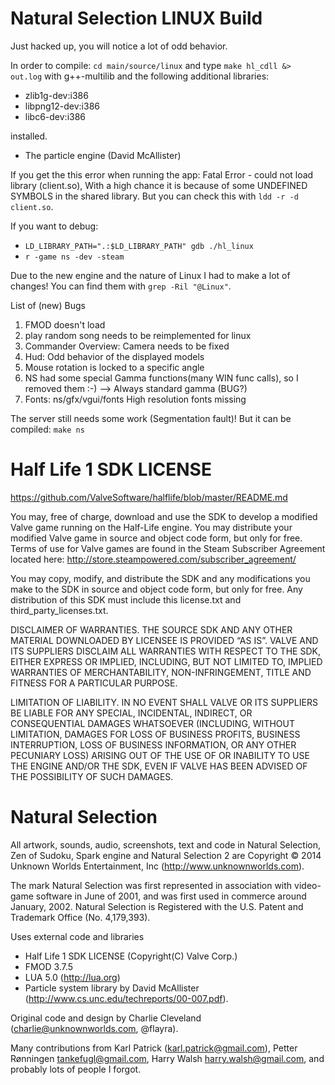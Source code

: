 Natural Selection LINUX Build
============================================

Just hacked up, you will notice a lot of odd behavior.

In order to compile: `cd main/source/linux` and type `make hl_cdll &> out.log` with g++-multilib and the following  additional libraries:
- zlib1g-dev:i386
- libpng12-dev:i386
- libc6-dev:i386

installed.

- The particle engine (David McAllister)

If you get the this error when running the app: Fatal Error - could not load library (client.so),
With a high chance it is because of some UNDEFINED SYMBOLS in the shared library.
But you can check this with `ldd -r -d client.so`.

If you want to debug:
- `LD_LIBRARY_PATH=".:$LD_LIBRARY_PATH" gdb ./hl_linux`
- `r -game ns -dev -steam`


Due to the new engine and the nature of Linux I had to make a lot of changes! You can find them with `grep -Ril "@Linux"`.

List of (new) Bugs

1. FMOD doesn't load
2. play random song needs to be reimplemented for linux
3. Commander Overview: Camera needs to be fixed
4. Hud: Odd behavior of the displayed models
5. Mouse rotation is locked to a specific angle
6. NS had some special Gamma functions(many WIN func calls), so I removed them :-) --> Always standard gamma (BUG?)
7. Fonts: ns/gfx/vgui/fonts High resolution fonts missing


The server still needs some work (Segmentation fault)! But it can be compiled: `make ns`

Half Life 1 SDK LICENSE
=======================

https://github.com/ValveSoftware/halflife/blob/master/README.md

You may, free of charge, download and use the SDK to develop a modified Valve game running on the Half-Life engine. You may distribute your modified Valve game in source and object code form, but only for free. Terms of use for Valve games are found in the Steam Subscriber Agreement located here: http://store.steampowered.com/subscriber_agreement/

You may copy, modify, and distribute the SDK and any modifications you make to the SDK in source and object code form, but only for free. Any distribution of this SDK must include this license.txt and third_party_licenses.txt.

DISCLAIMER OF WARRANTIES. THE SOURCE SDK AND ANY OTHER MATERIAL DOWNLOADED BY LICENSEE IS PROVIDED “AS IS”. VALVE AND ITS SUPPLIERS DISCLAIM ALL WARRANTIES WITH RESPECT TO THE SDK, EITHER EXPRESS OR IMPLIED, INCLUDING, BUT NOT LIMITED TO, IMPLIED WARRANTIES OF MERCHANTABILITY, NON-INFRINGEMENT, TITLE AND FITNESS FOR A PARTICULAR PURPOSE.

LIMITATION OF LIABILITY. IN NO EVENT SHALL VALVE OR ITS SUPPLIERS BE LIABLE FOR ANY SPECIAL, INCIDENTAL, INDIRECT, OR CONSEQUENTIAL DAMAGES WHATSOEVER (INCLUDING, WITHOUT LIMITATION, DAMAGES FOR LOSS OF BUSINESS PROFITS, BUSINESS INTERRUPTION, LOSS OF BUSINESS INFORMATION, OR ANY OTHER PECUNIARY LOSS) ARISING OUT OF THE USE OF OR INABILITY TO USE THE ENGINE AND/OR THE SDK, EVEN IF VALVE HAS BEEN ADVISED OF THE POSSIBILITY OF SUCH DAMAGES.

Natural Selection
=================

All artwork, sounds, audio, screenshots, text and code in Natural Selection, Zen of Sudoku, Spark engine and Natural Selection 2 are Copyright © 2014 Unknown Worlds Entertainment, Inc (http://www.unknownworlds.com).

The mark Natural Selection was first represented in association with video-game software in June of 2001, and was first used in commerce around January, 2002. Natural Selection is Registered with the U.S. Patent and Trademark Office (No. 4,179,393).

Uses external code and libraries
- Half Life 1 SDK LICENSE (Copyright(C) Valve Corp.)
- FMOD 3.7.5
- LUA 5.0 (http://lua.org)
- Particle system library by David McAllister (http://www.cs.unc.edu/techreports/00-007.pdf).

Original code and design by Charlie Cleveland (charlie@unknownworlds.com, @flayra).

Many contributions from Karl Patrick (karl.patrick@gmail.com), Petter Rønningen <tankefugl@gmail.com>, Harry Walsh <harry.walsh@gmail.com>, and probably lots of people I forgot.

